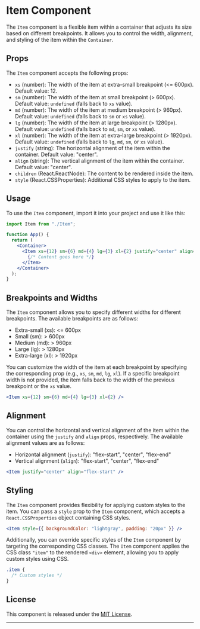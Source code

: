 # Item Component

The `Item` component is a flexible item within a container that adjusts its size based on different breakpoints. It allows you to control the width, alignment, and styling of the item within the `Container`.

## Props

The `Item` component accepts the following props:

- `xs` (number): The width of the item at extra-small breakpoint (<= 600px). Default value: 12.
- `sm` (number): The width of the item at small breakpoint (> 600px). Default value: `undefined` (falls back to `xs` value).
- `md` (number): The width of the item at medium breakpoint (> 960px). Default value: `undefined` (falls back to `sm` or `xs` value).
- `lg` (number): The width of the item at large breakpoint (> 1280px). Default value: `undefined` (falls back to `md`, `sm`, or `xs` value).
- `xl` (number): The width of the item at extra-large breakpoint (> 1920px). Default value: `undefined` (falls back to `lg`, `md`, `sm`, or `xs` value).
- `justify` (string): The horizontal alignment of the item within the container. Default value: "center".
- `align` (string): The vertical alignment of the item within the container. Default value: "center".
- `children` (React.ReactNode): The content to be rendered inside the item.
- `style` (React.CSSProperties): Additional CSS styles to apply to the item.

## Usage

To use the `Item` component, import it into your project and use it like this:

```jsx
import Item from "./Item";

function App() {
  return (
    <Container>
      <Item xs={12} sm={6} md={4} lg={3} xl={2} justify="center" align="center">
        {/* Content goes here */}
      </Item>
    </Container>
  );
}
```

## Breakpoints and Widths

The `Item` component allows you to specify different widths for different breakpoints. The available breakpoints are as follows:

- Extra-small (xs): <= 600px
- Small (sm): > 600px
- Medium (md): > 960px
- Large (lg): > 1280px
- Extra-large (xl): > 1920px

You can customize the width of the item at each breakpoint by specifying the corresponding prop (e.g., `xs`, `sm`, `md`, `lg`, `xl`). If a specific breakpoint width is not provided, the item falls back to the width of the previous breakpoint or the `xs` value.

```jsx
<Item xs={12} sm={6} md={4} lg={3} xl={2} />
```

## Alignment

You can control the horizontal and vertical alignment of the item within the container using the `justify` and `align` props, respectively. The available alignment values are as follows:

- Horizontal alignment (`justify`): "flex-start", "center", "flex-end"
- Vertical alignment (`align`): "flex-start", "center", "flex-end"

```jsx
<Item justify="center" align="flex-start" />
```

## Styling

The `Item` component provides flexibility for applying custom styles to the item. You can pass a `style` prop to the `Item` component, which accepts a `React.CSSProperties` object containing CSS styles.

```jsx
<Item style={{ backgroundColor: "lightgray", padding: "20px" }} />
```

Additionally, you can override specific styles of the `Item` component by targeting the corresponding CSS classes. The `Item` component applies the CSS class `"item"` to the rendered `<div>` element, allowing you to apply custom styles using CSS.

```css
.item {
  /* Custom styles */
}
```

## License

This component is released under the [MIT License](https://opensource.org/licenses/MIT).

---
